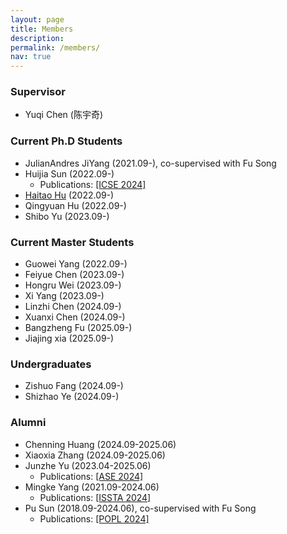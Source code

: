 ```yaml
---
layout: page
title: Members
description: 
permalink: /members/
nav: true
---
```

<!-- <img align="center" src="/images/allinone.jpg" alt="" > -->

### Supervisor

- Yuqi Chen (陈宇奇)

### Current Ph.D Students

* JulianAndres JiYang (2021.09-), co-supervised with Fu Song
* Huijia Sun (2022.09-) 
    * Publications: [[ICSE 2024]](https://acav2023.github.io/)
* [Haitao Hu](https://m4p1e.com/)   (2022.09-)
* Qingyuan Hu (2022.09-)
* Shibo Yu    (2023.09-)


### Current Master Students

<!-- <!-- * [Haitao Hu](/pages/huht2022) (2022.09-)
* [Guowei Yang](/pages/yanggw2022) (2022.09-), co-supervised with Fu Song
* [Huijia Sun](/pages/sunhj2022) (2022.09-)
* [Qingyuan Hu](/pages/huqy2022) (2022.09-)
* [Xuenan Zhang](/pages/zhangxn2021) (2021.09-), co-supervised with Yutian Tang
* [Mingke Yang](/pages/yangmk2021) (2021.09), co-supervised with Yutian Tang -- -->

* Guowei Yang (2022.09-)
* Feiyue Chen (2023.09-)
* Hongru Wei  (2023.09-)
* Xi Yang     (2023.09-)
* Linzhi Chen (2024.09-)
* Xuanxi Chen (2024.09-)
* Bangzheng Fu (2025.09-)
* Jiajing xia (2025.09-)


### Undergraduates

* Zishuo Fang (2024.09-)
* Shizhao Ye  (2024.09-)



### Alumni
* Chenning Huang (2024.09-2025.06)
* Xiaoxia Zhang  (2024.09-2025.06)
* Junzhe Yu   (2023.04-2025.06)
   * Publications: [[ASE 2024]](https://sites.google.com/view/toxic-prompt-detector)
* Mingke Yang  (2021.09-2024.06)
   * Publications: [[ISSTA 2024]](https://distillseq.github.io/page/)
* Pu Sun       (2018.09-2024.06), co-supervised with Fu Song
   * Publications: [[POPL 2024]](https://dl.acm.org/doi/10.1145/3632871#artseq-00001)
